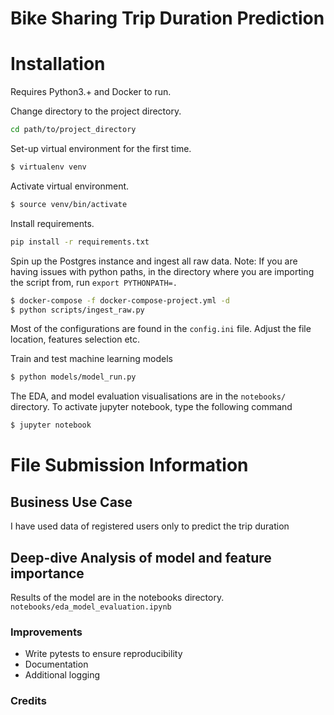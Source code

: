 
Bike Sharing Trip Duration Prediction
==============================


# Installation

Requires Python3.+ and Docker to run.

Change directory to the project directory.

```sh
cd path/to/project_directory
```
Set-up virtual environment for the first time.

```sh
$ virtualenv venv
```
Activate virtual environment.

```sh
$ source venv/bin/activate
```
Install requirements.

```sh
pip install -r requirements.txt
```
Spin up the Postgres instance and ingest all raw data. Note: If you are having issues with python paths, in the directory where you are importing the script from, run `export PYTHONPATH=.`

```sh
$ docker-compose -f docker-compose-project.yml -d
$ python scripts/ingest_raw.py
```
Most of the configurations are found in the `config.ini` file. Adjust the file location, features selection etc.

Train and test machine learning models

```sh
$ python models/model_run.py
```

The EDA, and model evaluation visualisations are in the `notebooks/` directory. To activate jupyter notebook, type the following command

```sh
$ jupyter notebook
```

# File Submission Information
Business Use Case
---
I have used data of registered users only to predict the trip duration


Deep-dive Analysis of model and feature importance
---
Results of the model are in the notebooks directory.
`notebooks/eda_model_evaluation.ipynb`

### Improvements

 - Write pytests to ensure reproducibility
 - Documentation
 - Additional logging

### Credits

